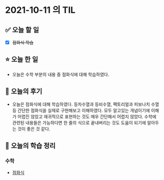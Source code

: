 # 2021-10-11 의 TIL

## ✅ 오늘 할 일

- [x] ~~점화식 학습~~

## ⭐ 오늘 한 일

- 오늘은 수학 부분의 내용 중 점화식에 대해 학습하였다.

## 💬 오늘의 후기

- 오늘은 점화식에 대해 학습하였다. 등차수열과 등비수열, 팩토리얼과 피보나치 수열 등 간단한 점화식을 실제로 구현해보고 이해하였다. 모두 알고있는 개념이기에 이해가 어렵진 않았고 재귀적으로 표현하는 것도 매우 간단해서 어렵지 않았다. 수학에 관련된 내용들은 가능하다면 한 줄의 식으로 끝내버리는 것도 도움이 되기에 알아두는 것이 좋은 것 같다.

## 📕 오늘의 학습 정리

### 수학

- [점화식](https://github.com/ksy9926/zerobase-TIL/blob/master/수학/점화식.md)
